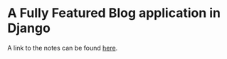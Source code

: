 # A Fully Featured Blog application in Django



A link to the notes can be found [here](https://github.com/PintoGideon/notes/blob/master/Python/Django.md).

